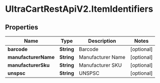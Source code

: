 # UltraCartRestApiV2.ItemIdentifiers

## Properties
Name | Type | Description | Notes
------------ | ------------- | ------------- | -------------
**barcode** | **String** | Barcode | [optional] 
**manufacturerName** | **String** | Manufacturer Name | [optional] 
**manufacturerSku** | **String** | Manufacturer SKU | [optional] 
**unspsc** | **String** | UNSPSC | [optional] 


